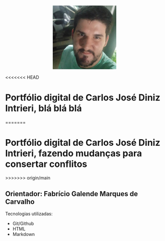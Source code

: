 <p align="center">
<img src="img-carlos.jpg" alt="Carlos José" width=40%>
</p>

<<<<<<< HEAD
<h1>Portfólio digital de Carlos José Diniz Intrieri, blá blá blá</h1>
=======
<h1>Portfólio digital de Carlos José Diniz Intrieri, fazendo mudanças para consertar conflitos</h1>
>>>>>>> origin/main

<h2>Orientador: Fabrício Galende Marques de Carvalho</h2>
<div>Tecnologias utilizadas:
<ul>
<li>Git/Github</li>
<li>HTML</li>
<li>Markdown</li>
    
